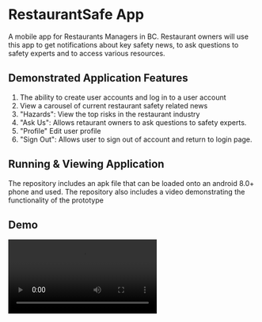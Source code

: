 # RestaurantSafe App

A mobile app for Restaurants Managers in BC. Restaurant owners will use this app to get notifications about key safety news, to ask questions to safety experts and to access various resources.

## Demonstrated Application Features
1. The ability to create user accounts and log in to a user account
2. View a carousel of current restaurant safety related news
3. "Hazards": View the top risks in the restaurant industry
4. "Ask Us": Allows retaurant owners to ask questions to safety experts.
5. "Profile" Edit user profile
6. "Sign Out": Allows user to sign out of account and return to login page.

## Running & Viewing Application
The repository includes an apk file that can be loaded onto an android 8.0+ phone and used.
The repository also includes a video demonstrating the functionality of the prototype

## Demo

![RestaurantSafe](https://github.com/Ritvikshah2000/RestaurantSafe/blob/main/demo.mp4)